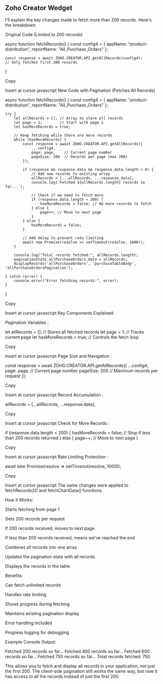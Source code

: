 ## Zoho Creator Wedget

I'll explain the key changes made to fetch more than 200 records. Here's the breakdown:

Original Code (Limited to 200 records)

async function fetchRecords() {
    const config4 = {
        appName: "product-distribution",
        reportName: "All_Purchase_Orders"
    };
    
    const response = await ZOHO.CREATOR.API.getAllRecords(config4);
    // Only fetches first 200 records
}

Copy

Insert at cursor
javascript
New Code with Pagination (Fetches All Records)

async function fetchRecords() {
    const config4 = {
        appName: "product-distribution",
        reportName: "All_Purchase_Orders"
    };

    try {
        let allRecords = []; // Array to store all records
        let page = 1;        // Start with page 1
        let hasMoreRecords = true;

        // Keep fetching while there are more records
        while (hasMoreRecords) {
            const response = await ZOHO.CREATOR.API.getAllRecords({
                ...config4,
                page: page,    // Current page number
                pageSize: 200  // Records per page (max 200)
            });

            if (response && response.data && response.data.length > 0) {
                // Add new records to existing array
                allRecords = [...allRecords, ...response.data];
                console.log(`Fetched ${allRecords.length} records so far...`);
                
                // Check if we need to fetch more
                if (response.data.length < 200) {
                    hasMoreRecords = false; // No more records to fetch
                } else {
                    page++; // Move to next page
                }
            } else {
                hasMoreRecords = false;
            }

            // Add delay to prevent rate limiting
            await new Promise(resolve => setTimeout(resolve, 1000));
        }

        console.log("Total records fetched:", allRecords.length);
        paginationState.allPurchaseOrders.data = allRecords;
        displayRecords('allPurchaseOrders', 'purchaseTableBody', 'allPurchaseOrdersPagination');

    } catch (error) {
        console.error("Error fetching records:", error);
    }
}

Copy

Insert at cursor
javascript
Key Components Explained:

Pagination Variables :

let allRecords = []; // Stores all fetched records
let page = 1;        // Tracks current page
let hasMoreRecords = true; // Controls the fetch loop

Copy

Insert at cursor
javascript
Page Size and Navigation :

const response = await ZOHO.CREATOR.API.getAllRecords({
    ...config4,
    page: page,    // Current page number
    pageSize: 200  // Maximum records per request
});

Copy

Insert at cursor
javascript
Record Accumulation :

allRecords = [...allRecords, ...response.data];

Copy

Insert at cursor
javascript
Check for More Records :

if (response.data.length < 200) {
    hasMoreRecords = false; // Stop if less than 200 records returned
} else {
    page++; // Move to next page
}

Copy

Insert at cursor
javascript
Rate Limiting Protection :

await new Promise(resolve => setTimeout(resolve, 1000));

Copy

Insert at cursor
javascript
The same changes were applied to fetchRecords2() and fetchChartData() functions.

How it Works:

Starts fetching from page 1

Gets 200 records per request

If 200 records received, moves to next page

If less than 200 records received, means we've reached the end

Combines all records into one array

Updates the pagination state with all records

Displays the records in the table

Benefits:

Can fetch unlimited records

Handles rate limiting

Shows progress during fetching

Maintains existing pagination display

Error handling included

Progress logging for debugging

Example Console Output:

Fetched 200 records so far...
Fetched 400 records so far...
Fetched 600 records so far...
Fetched 750 records so far...
Total records fetched: 750

This allows you to fetch and display all records in your application, not just the first 200. The client-side pagination still works the same way, but now it has access to all the records instead of just the first 200.